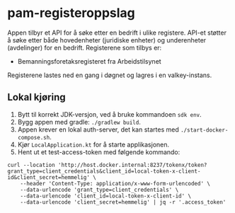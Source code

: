 # pam-registeroppslag

Appen tilbyr et API for å søke etter en bedrift i ulike registere.
API-et støtter å søke etter både hovedenheter (juridiske enheter) og underenheter (avdelinger) for en bedrift.
Registerene som tilbys er:
- Bemanningsforetaksregisteret fra Arbeidstilsynet

Registerene lastes ned en gang i døgnet og lagres i en valkey-instans.

## Lokal kjøring

1. Bytt til korrekt JDK-versjon, ved å bruke kommandoen `sdk env`.
2. Bygg appen med gradle: `./gradlew build`.
3. Appen krever en lokal auth-server, det kan startes med `./start-docker-compose.sh`.
4. Kjør `LocalApplication.kt` for å starte applikasjonen.
5. Hent ut et test-access-token med følgende kommando:
```
curl --location 'http://host.docker.internal:8237/tokenx/token?grant_type=client_credentials&client_id=local-token-x-client-id&client_secret=hemmelig' \
    --header 'Content-Type: application/x-www-form-urlencoded' \
    --data-urlencode 'grant_type=client_credentials' \
    --data-urlencode 'client_id=local-token-x-client-id' \
    --data-urlencode 'client_secret=hemmelig' | jq -r '.access_token'
```
